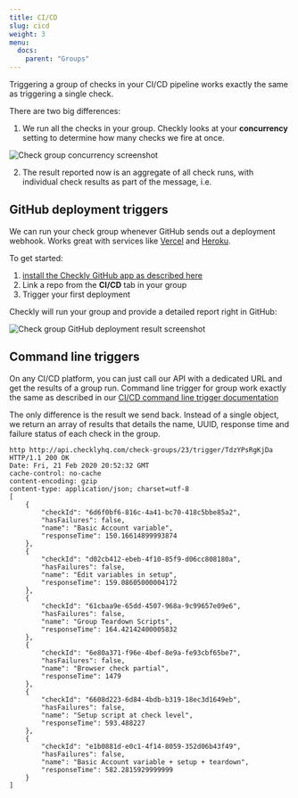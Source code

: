 ```yaml
---
title: CI/CD
slug: cicd
weight: 3
menu:
  docs:
    parent: "Groups"
---
```


Triggering a group of checks in your CI/CD pipeline works exactly the same as triggering a single check. 

There are two big differences:

1. We run all the checks in your group. Checkly looks at your **concurrency** setting to determine how many checks we
fire at once.

![Check group concurrency screenshot](/images/docs/groups/group-concurrency.png)

2. The result reported now is an aggregate of all check runs, with individual check results as part of the message, i.e.


## GitHub deployment triggers

We can run your check group whenever GitHub sends out a deployment webhook. Works great with services like 
[Vercel](https://vercel.com) and [Heroku](https://heroku.com).

To get started:
 1. [install the Checkly GitHub app as described here](/docs/cicd/github/)
 2. Link a repo from the **CI/CD** tab in your group
 3. Trigger your first deployment
 
Checkly will run your group and provide a detailed report right in GitHub:

 ![Check group GitHub deployment result screenshot](/images/docs/groups/group-cicd-github.png)

## Command line triggers

On any CI/CD platform, you can just call our API with a dedicated URL and get the results of a group run.
Command line trigger for group work exactly the same as described in our [CI/CD command line trigger documentation](/docs/cicd/trigger/) 

The only difference is the result we send back. Instead of a single object, we return an array of results that details the
name, UUID, response time and failure status of each check in the group.

```
http http://api.checklyhq.com/check-groups/23/trigger/TdzYPsRgKjDa
HTTP/1.1 200 OK
Date: Fri, 21 Feb 2020 20:52:32 GMT
cache-control: no-cache
content-encoding: gzip
content-type: application/json; charset=utf-8
[
    {
        "checkId": "6d6f0bf6-816c-4a41-bc70-418c5bbe85a2",
        "hasFailures": false,
        "name": "Basic Account variable",
        "responseTime": 150.16614899993874
    },
    {
        "checkId": "d02cb412-ebeb-4f10-85f9-d06cc808180a",
        "hasFailures": false,
        "name": "Edit variables in setup",
        "responseTime": 159.08605000004172
    },
    {
        "checkId": "61cbaa9e-65dd-4507-968a-9c99657e09e6",
        "hasFailures": false,
        "name": "Group Teardown Scripts",
        "responseTime": 164.42142400005832
    },
    {
        "checkId": "6e80a371-f96e-4bef-8e9a-fe93cbf65be7",
        "hasFailures": false,
        "name": "Browser check partial",
        "responseTime": 1479
    },
    {
        "checkId": "6608d223-6d84-4bdb-b319-18ec3d1649eb",
        "hasFailures": false,
        "name": "Setup script at check level",
        "responseTime": 593.488227
    },
    {
        "checkId": "e1b0881d-e0c1-4f14-8059-352d06b43f49",
        "hasFailures": false,
        "name": "Basic Account variable + setup + teardown",
        "responseTime": 582.2815929999999
    }
]
```
 
